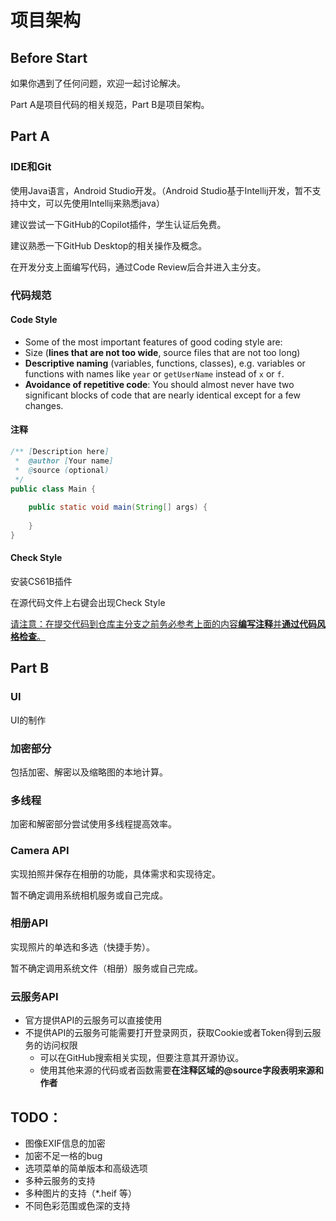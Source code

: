 #  项目架构

## Before Start

如果你遇到了任何问题，欢迎一起讨论解决。

Part A是项目代码的相关规范，Part B是项目架构。

## Part A

### IDE和Git

使用Java语言，Android Studio开发。（Android Studio基于Intellij开发，暂不支持中文，可以先使用Intellij来熟悉java）

建议尝试一下GitHub的Copilot插件，学生认证后免费。

建议熟悉一下GitHub Desktop的相关操作及概念。

在开发分支上面编写代码，通过Code Review后合并进入主分支。

### 代码规范

#### Code Style

- Some of the most important features of good coding style are:
- Size (**lines that are not too wide**, source files that are not too long)
- **Descriptive naming** (variables, functions, classes), e.g. variables or functions with names like `year` or `getUserName` instead of `x` or `f`.
- **Avoidance of repetitive code**: You should almost never have two significant blocks of code that are nearly identical except for a few changes.

#### 注释

```java
/** [Description here]
 *  @author [Your name]
 *  @source (optional)
 */
public class Main {
    
    public static void main(String[] args) {
        
    }
}
```

#### Check Style

安装CS61B插件

在源代码文件上右键会出现Check Style

<u>请注意：在提交代码到仓库主分支之前务必参考上面的内容**编写注释**并**通过代码风格检查**。</u>

## Part B

### UI

UI的制作

### 加密部分

包括加密、解密以及缩略图的本地计算。

### 多线程

加密和解密部分尝试使用多线程提高效率。

### Camera API

实现拍照并保存在相册的功能，具体需求和实现待定。

暂不确定调用系统相机服务或自己完成。

### 相册API

实现照片的单选和多选（快捷手势）。

暂不确定调用系统文件（相册）服务或自己完成。

### 云服务API

- 官方提供API的云服务可以直接使用
- 不提供API的云服务可能需要打开登录网页，获取Cookie或者Token得到云服务的访问权限
  - 可以在GitHub搜索相关实现，但要注意其开源协议。
  - 使用其他来源的代码或者函数需要**在注释区域的@source字段表明来源和作者**

## TODO：

- 图像EXIF信息的加密
- 加密不足一格的bug
- 选项菜单的简单版本和高级选项
- 多种云服务的支持
- 多种图片的支持（*.heif 等）
- 不同色彩范围或色深的支持
